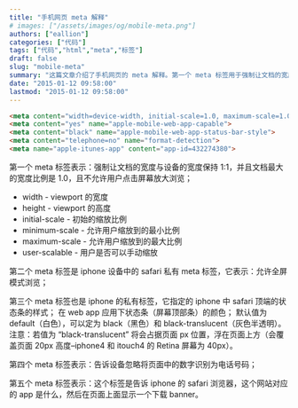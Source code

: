 ```yaml
---
title: "手机网页 meta 解释"
# images: ["/assets/images/og/mobile-meta.png"]
authors: ["eallion"]
categories: ["代码"]
tags: ["代码","html","meta","标签"]
draft: false
slug: "mobile-meta"
summary: "这篇文章介绍了手机网页的 meta 解释。第一个 meta 标签用于强制让文档的宽度与设备的宽度保持1:1，并且限制文档的最大宽度比例。第二个 meta 标签是 iPhone 设备中 Safari 浏览器的私有标签，允许全屏模式浏览。第三个 meta 标签指定了 iPhone Safari 顶端状态条的样式。第四个 meta 标签告诉设备忽略将页面中的数字识别为电话号码。第五个 meta 标签用于告诉 iPhone Safari 浏览器，该网站对应的 app 是什么，以显示下载 banner。"
date: "2015-01-12 09:58:00"
lastmod: "2015-01-12 09:58:00"
---
```


```html
<meta content="width=device-width, initial-scale=1.0, maximum-scale=1.0, user-scalable=0" name="viewport">
<meta content="yes" name="apple-mobile-web-app-capable">
<meta content="black" name="apple-mobile-web-app-status-bar-style">
<meta content="telephone=no" name="format-detection">
<meta name="apple-itunes-app" content="app-id=432274380">
```

第一个 meta 标签表示：强制让文档的宽度与设备的宽度保持 1:1，并且文档最大的宽度比例是 1.0，且不允许用户点击屏幕放大浏览；

- width - viewport 的宽度
- height - viewport 的高度
- initial-scale - 初始的缩放比例  
- minimum-scale - 允许用户缩放到的最小比例
- maximum-scale - 允许用户缩放到的最大比例  
- user-scalable - 用户是否可以手动缩放

第二个 meta 标签是 iphone 设备中的 safari 私有 meta 标签，它表示：允许全屏模式浏览；

第三个 meta 标签也是 iphone 的私有标签，它指定的 iphone 中 safari 顶端的状态条的样式；
在 web app 应用下状态条（屏幕顶部条）的颜色；
默认值为 default（白色），可以定为 black（黑色）和 black-translucent（灰色半透明）。
注意：若值为 “black-translucent” 将会占据页面 px 位置，浮在页面上方（会覆盖页面 20px 高度–iphone4 和 itouch4 的 Retina 屏幕为 40px）。

第四个 meta 标签表示：告诉设备忽略将页面中的数字识别为电话号码；

第五个 meta 标签表示：这个标签是告诉 iphone 的 safari 浏览器，这个网站对应的 app 是什么，然后在页面上面显示一个下载 banner。
